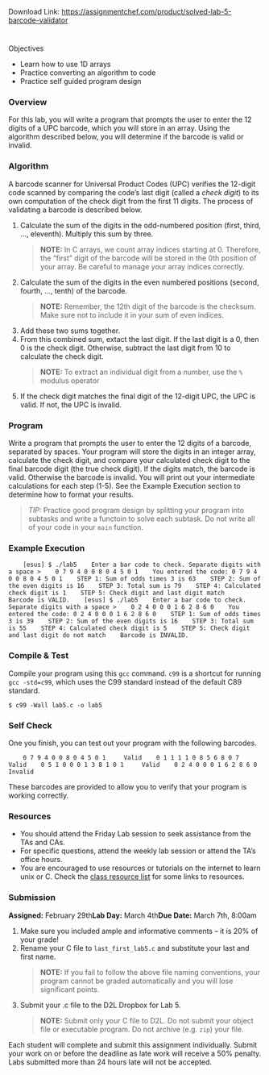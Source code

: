 Download Link: https://assignmentchef.com/product/solved-lab-5-barcode-validator
<br>
<h1></h1>

Objectives

<ul>

 <li>Learn how to use 1D arrays</li>

 <li>Practice converting an algorithm to code</li>

 <li>Practice self guided program design</li>

</ul>

<h3>Overview</h3>

For this lab, you will write a program that prompts the user to enter the 12 digits of a UPC barcode, which you will store in an array. Using the algorithm described below, you will determine if the barcode is valid or invalid.

<h3>Algorithm</h3>

A barcode scanner for Universal Product Codes (UPC) verifies the 12-digit code scanned by comparing the code’s last digit (called a <em>check digit</em>) to its own computation of the check digit from the first 11 digits. The process of validating a barcode is described below.

<ol>

 <li>Calculate the sum of the digits in the odd-numbered position (first, third, …, eleventh). Multiply this sum by three.

  <blockquote>

   <strong>NOTE:</strong> In C arrays, we count array indices starting at 0. Therefore, the “first” digit of the barcode will be stored in the 0th position of your array. Be careful to manage your array indices correctly.

  </blockquote></li>

 <li>Calculate the sum of the digits in the even numbered positions (second, fourth, …, tenth) of the barcode.

  <blockquote>

   <strong>NOTE:</strong> Remember, the 12th digit of the barcode is the checksum. Make sure not to include it in your sum of even indices.

  </blockquote></li>

 <li>Add these two sums together.</li>

 <li>From this combined sum, extact the last digit. If the last digit is a 0, then 0 is the check digit. Otherwise, subtract the last digit from 10 to calculate the check digit.

  <blockquote>

   <strong>NOTE:</strong> To extract an individual digit from a number, use the <code>%</code> modulus operator

  </blockquote></li>

 <li>If the check digit matches the final digit of the 12-digit UPC, the UPC is valid. If not, the UPC is invalid.</li>

</ol>

<h3>Program</h3>

Write a program that prompts the user to enter the 12 digits of a barcode, separated by spaces. Your program will store the digits in an integer array, calculate the check digit, and compare your calculated check digit to the final barcode digit (the true check digit). If the digits match, the barcode is valid. Otherwise the barcode is invalid. You will print out your intermediate calculations for each step (1-5). See the Example Execution section to determine how to format your results.

<blockquote>

 <em>TIP:</em> Practice good program design by splitting your program into subtasks and write a functoin to solve each subtask. Do not write all of your code in your <code>main</code> function.

</blockquote>

<h3>Example Execution</h3>

<pre><code>    [esus] $ ./lab5    Enter a bar code to check. Separate digits with a space &gt;    0 7 9 4 0 0 8 0 4 5 0 1    You entered the code: 0 7 9 4 0 0 8 0 4 5 0 1    STEP 1: Sum of odds times 3 is 63    STEP 2: Sum of the even digits is 16    STEP 3: Total sum is 79    STEP 4: Calculated check digit is 1    STEP 5: Check digit and last digit match    Barcode is VALID.    [esus] $ ./lab5    Enter a bar code to check. Separate digits with a space &gt;    0 2 4 0 0 0 1 6 2 8 6 0    You entered the code: 0 2 4 0 0 0 1 6 2 8 6 0    STEP 1: Sum of odds times 3 is 39    STEP 2: Sum of the even digits is 16    STEP 3: Total sum is 55    STEP 4: Calculated check digit is 5    STEP 5: Check digit and last digit do not match    Barcode is INVALID.</code></pre>

<h3>Compile &amp; Test</h3>

Compile your program using this <code>gcc</code> command. <code>c99</code> is a shortcut for running <code>gcc -std=c99</code>, which uses the C99 standard instead of the default C89 standard.

<pre><code>$ c99 -Wall lab5.c -o lab5</code></pre>

<h3>Self Check</h3>

One you finish, you can test out your program with the following barcodes.

<pre><code>    0 7 9 4 0 0 8 0 4 5 0 1     Valid    0 1 1 1 1 0 8 5 6 8 0 7     Valid    0 5 1 0 0 0 1 3 8 1 0 1     Valid    0 2 4 0 0 0 1 6 2 8 6 0     Invalid</code></pre>

These barcodes are provided to allow you to verify that your program is working correctly.

<h3>Resources</h3>

<ul>

 <li>You should attend the Friday Lab session to seek assistance from the TAs and CAs.</li>

 <li>For specific questions, attend the weekly lab session or attend the TA’s office hours.</li>

 <li>You are encouraged to use resources or tutorials on the internet to learn unix or C. Check the <a href="http://www.cs.montana.edu/~marissa.joehler/csci-112/otherresources.html">class resource list</a> for some links to resources.</li>

</ul>

<h3>Submission</h3>

<strong>Assigned:</strong> February 29th<strong>Lab Day:</strong> March 4th<strong>Due Date:</strong> March 7th, 8:00am

<ol>

 <li>Make sure you included ample and informative comments – it is 20% of your grade!</li>

 <li>Rename your C file to <code>last_first_lab5.c</code> and substitute your last and first name.

  <blockquote>

   <strong>NOTE:</strong> If you fail to follow the above file naming conventions, your program cannot be graded automatically and you will lose significant points.

  </blockquote></li>

 <li>Submit your .c file to the D2L Dropbox for Lab 5.

  <blockquote>

   <strong>NOTE:</strong> Submit only your C file to D2L. Do not submit your object file or executable program. Do not archive (e.g. <code>zip</code>) your file.

  </blockquote></li>

</ol>

Each student will complete and submit this assignment individually. Submit your work on or before the deadline as late work will receive a 50% penalty. Labs submitted more than 24 hours late will not be accepted.


